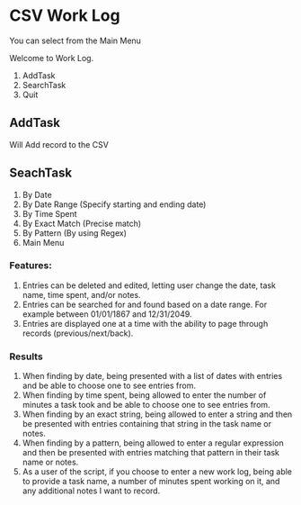# CSV Work Log

You can select from the Main Menu

Welcome to Work Log.
1. AddTask
2. SearchTask
3. Quit

## AddTask

Will Add record to the CSV

## SeachTask

1. By Date
2. By Date Range (Specify starting and ending date)
3. By Time Spent
4. By Exact Match (Precise match)
5. By Pattern (By using Regex)
6. Main Menu

###  Features:

1. Entries can be deleted and edited, letting user change the date, task name, time spent, and/or notes.
2. Entries can be searched for and found based on a date range. For example between 01/01/1867 and 12/31/2049.
3. Entries are displayed one at a time with the ability to page through records (previous/next/back).

### Results

1. When finding by date, being presented with a list of dates with entries and be able to choose one to see entries from.
2. When finding by time spent, being allowed to enter the number of minutes a task took and be able to choose one to see entries from.
3. When finding by an exact string, being allowed to enter a string and then be presented with entries containing that string in the task name or notes.
4. When finding by a pattern, being allowed to enter a regular expression and then be presented with entries matching that pattern in their task name or notes.
5. As a user of the script, if you choose to enter a new work log, being able to provide a task name, a number of minutes spent working on it, and any additional notes I want to record.
